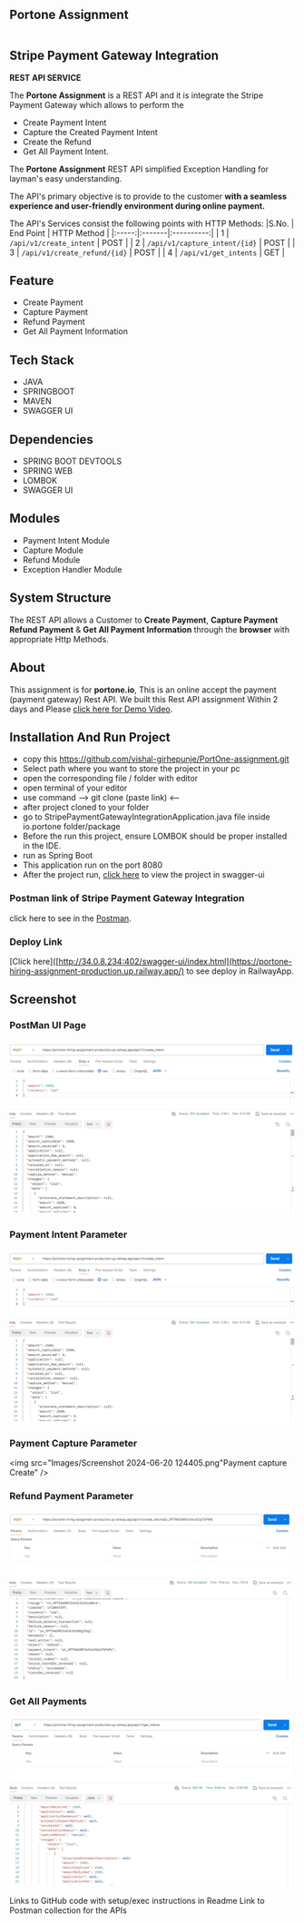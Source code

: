 ## Portone Assignment
<img src="https://ruby.mobidev.biz/posts/stripe-payment-gateway-integration-in-ruby-on-rails-app/cover.png" alt="" style="margin: auto; display: block;">

## Stripe Payment Gateway Integration

 **REST API SERVICE**

The **Portone Assignment** is a REST API and it is integrate the Stripe Payment Gateway which allows to perform the 
- Create Payment Intent
- Capture the Created Payment Intent
- Create the Refund
- Get All Payment Intent.

The **Portone Assignment** REST API simplified Exception Handling for layman's easy understanding. 

The API's primary objective is to provide to the customer **with a seamless experience and user-friendly environment during online payment.**

The API's Services consist the following points with HTTP Methods:
|S.No. | End Point | HTTP Method |
|:-----:|:-------|:----------:|
| 1 | ```/api/v1/create_intent``` | POST |
| 2 | ```/api/v1/capture_intent/{id}``` | POST |
| 3 | ```/api/v1/create_refund/{id}``` | POST |
| 4 | ```/api/v1/get_intents``` | GET |

## Feature
- Create Payment
- Capture Payment
- Refund Payment
- Get All Payment Information

## Tech Stack

- JAVA
- SPRINGBOOT
- MAVEN
- SWAGGER UI

## Dependencies

- SPRING BOOT DEVTOOLS
- SPRING WEB
- LOMBOK
- SWAGGER UI
  
## Modules

- Payment Intent Module
- Capture Module
- Refund Module
- Exception Handler Module

  
## System Structure

The REST API allows a Customer to **Create Payment**, **Capture Payment** **Refund Payment** & **Get All Payment Information** through the **browser** with appropriate Http Methods.

## About
This assignment is for **portone.io**, This is an online accept the payment (payment gateway) Rest API. We built this Rest API assignment Within 2 days and Please [click here for Demo Video](https://drive.google.com/file/d/1h5YWO9Tjh-r-Aey1Fn6W5U5pkTKz143j/view?usp=sharg).

## Installation And Run Project

- copy this https://github.com/vishal-girhepunje/PortOne-assignment.git
- Select path where you want to store the project in your pc
- open the corresponding file / folder with editor
- open terminal of your editor
- use command --> git clone (paste link) <-- 
- after project cloned to your folder
- go to StripePaymentGatewayIntegrationApplication.java file inside io.portone folder/package
- Before the run this project, ensure LOMBOK should be proper installed in the IDE.
- run as Spring Boot
- This application run on the port 8080
- After the project run, [click here](http://localhost:8080/swagger-ui/index.html) to view the project in swagger-ui

### Postman link of Stripe Payment Gateway Integration
click here to see in the [Postman](https://www.postman.com/material-geologist-27820143/workspace/stripe-paymen-gateway).

### Deploy Link
[Click here]([http://34.0.8.234:402/swagger-ui/index.html](https://portone-hiring-assignment-production.up.railway.app/) to see deploy in RailwayApp.

## Screenshot

### PostMan UI Page
<img src="Images/Screenshot 2024-06-20 124347.png" alt="Postman UI create payment" />

### Payment Intent Parameter
<img src="Images/Screenshot 2024-06-20 124347.png" alt="Payment Intent Create" />

### Payment Capture Parameter
<img src="Images/Screenshot 2024-06-20 124405.png"Payment capture Create" />

### Refund Payment Parameter
<img src="Images/Screenshot 2024-06-20 124438.png" alt="Refund Payment Create" />

### Get All Payments
<img src="Images/Screenshot 2024-06-20 124504.png" alt="Successfull response" />

Links to GitHub code with setup/exec instructions in Readme
Link to Postman collection for the APIs

